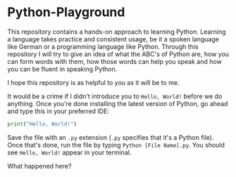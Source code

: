 # Python-Playground



This repository contains a hands-on approach to learning Python. Learning a language takes practice and consistent usage, be it a spoken language like German or a programming language like Python. Through this repository I will try to give an idea of what the ABC's of Python are, how you can form words with them, how those words can help you speak and how you can be fluent in speaking Python. 

I hope this repository is as helpful to you as it will be to me.


It would be a crime if I didn't introduce you to ```Hello, World!``` before we do anything. Once you're done installing the latest version of Python, go ahead and type this in your preferred IDE:

```Python
print("Hello, World!")
```

Save the file with an ```.py``` extension (```.py``` specifies that it's a Python file). Once that's done, run the file by typing ```Python [File Name].py```. You should see ```Hello, World!``` appear in your terminal.

What happened here? 
